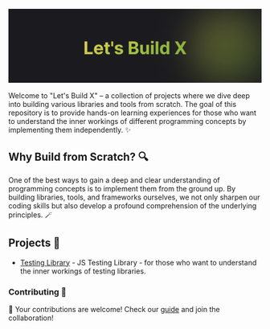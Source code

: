 ![Banner Logo](./.github/banner.png)

Welcome to "Let's Build X" – a collection of projects where we dive deep into building various libraries and tools from scratch. 
The goal of this repository is to provide hands-on learning experiences for those who want to understand the inner workings 
of different programming concepts by implementing them independently. ✨

## Why Build from Scratch? 🔍
One of the best ways to gain a deep and clear understanding of programming concepts is to implement them from the ground up. 
By building libraries, tools, and frameworks ourselves, we not only sharpen our coding skills but also develop a profound 
comprehension of the underlying principles. 🪄

## Projects 📜
- [Testing Library](https://github.com/mutasim77/lets-build-x/tree/master/testing-library) -  JS Testing Library - for those who want to understand the inner workings of testing libraries.

### Contributing 🔗
🌟 Your contributions are welcome! Check our [guide](https://github.com/mutasim77/lets-build-x/blob/master/.github/CONTRIBUTING.md) and join the collaboration!
